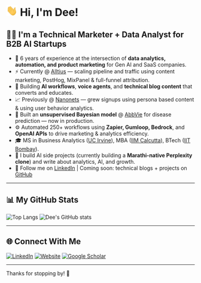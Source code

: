 # <img src="https://raw.githubusercontent.com/ABSphreak/ABSphreak/master/gifs/Hi.gif" width="30px"> Hi, I'm Dee!

## 👩‍💻 I'm a Technical Marketer + Data Analyst for B2B AI Startups

- 🧠 6 years of experience at the intersection of **data analytics, automation, and product marketing** for Gen AI and SaaS companies.
- ⚡ Currently @ [Alltius](https://www.alltius.ai) — scaling pipeline and traffic using content marketing, PostHog, MixPanel & full-funnel attribution.
- 🤖 Building **AI workflows**, **voice agents**, and **technical blog content** that converts and educates.
- 📈 Previously @ [Nanonets](https://www.nanonets.com) — grew signups using persona based content & using user behavior analytics.
- 🧬 Built an **unsupervised Bayesian model** @ [AbbVie](https://www.abbvie.com) for disease prediction — now in production.
- ⚙️ Automated 250+ workflows using **Zapier, Gumloop, Bedrock**, and **OpenAI APIs** to drive marketing & analytics efficiency.
- 🎓 MS in Business Analytics ([UC Irvine](https://merage.uci.edu)), MBA ([IIM Calcutta](https://www.iimcal.ac.in)), BTech ([IIT Bombay](https://www.iitb.ac.in)).
- 🧪 I build AI side projects (currently building a **Marathi-native Perplexity clone**) and write about analytics, AI, and growth.
- 🔗 Follow me on [LinkedIn](https://www.linkedin.com/in/dhanashree-badhe/) | Coming soon: technical blogs + projects on [GitHub](https://github.com/dbadhe)

---

## 📊 My GitHub Stats

![Top Langs](https://github-readme-stats.vercel.app/api/top-langs/?username=dbadhe&layout=compact&hide=java,html,css&theme=dracula)
![Dee's GitHub stats](https://github-readme-stats.vercel.app/api?username=dbadhe&show_icons=true&theme=dracula)

---

## 🌐 Connect With Me

[![LinkedIn](https://img.shields.io/badge/-LinkedIn-blue?style=flat-square&logo=linkedin&link=https://www.linkedin.com/in/dhanashree-badhe/)](https://www.linkedin.com/in/dhanashree-badhe/)
[![Website](https://img.shields.io/badge/-Portfolio-black?style=flat-square&logo=github&link=https://tiny.cc/dbadhe1)](https://tiny.cc/dbadhe1)
[![Google Scholar](https://img.shields.io/badge/-Google%20Scholar-blue?style=flat-square&logo=google-scholar&link=https://scholar.google.com/citations?user=zJOCEIwAAAAJ&hl=en)](https://scholar.google.com/citations?user=zJOCEIwAAAAJ&hl=en)

---

Thanks for stopping by! 💜  

